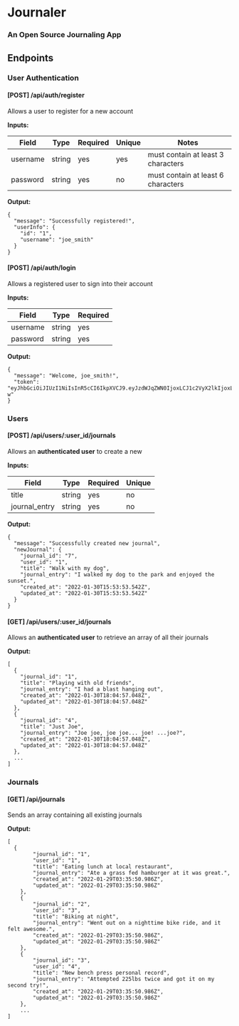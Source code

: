 # Journaler

### An Open Source Journaling App

## Endpoints

### User Authentication

#### [POST] /api/auth/register

Allows a user to register for a new account

**Inputs:**

| Field    | Type   | Required | Unique | Notes                              |
| -------- | ------ | -------- | ------ | ---------------------------------- |
| username | string | yes      | yes    | must contain at least 3 characters |
| password | string | yes      | no     | must contain at least 6 characters |

**Output:**

```
{
  "message": "Successfully registered!",
  "userInfo": {
    "id": "1",
    "username": "joe_smith"
  }
}
```

#### [POST] /api/auth/login

Allows a registered user to sign into their account

**Inputs:**

| Field    | Type   | Required |
| -------- | ------ | -------- |
| username | string | yes      |
| password | string | yes      |

**Output:**

```
{
  "message": "Welcome, joe_smith!",
  "token": "eyJhbGciOiJIUzI1NiIsInR5cCI6IkpXVCJ9.eyJzdWJqZWN0IjoxLCJ1c2VyX2lkIjoxLCJ1c2VybmFtZSI6ImpvZV9zbWl0aCIsImlhdCI6MTY0Mjk5NDI4MCwiZXhwIjoxNjQzMDgwNjgwfQ.1Aa5tZfOsHxy0rMGg5rqP3pVPEr6ufCHuDWtwTKSF-w"
}
```

<!-- ===== User Router Docs ===== -->

### Users

#### [POST] /api/users/:user_id/journals

Allows an **authenticated user** to create a new

**Inputs:**

| Field         | Type   | Required | Unique |
| ------------- | ------ | -------- | ------ |
| title         | string | yes      | no     |
| journal_entry | string | yes      | no     |

**Output:**

```
{
  "message": "Successfully created new journal",
  "newJournal": {
    "journal_id": "7",
    "user_id": "1",
    "title": "Walk with my dog",
    "journal_entry": "I walked my dog to the park and enjoyed the sunset.",
    "created_at": "2022-01-30T15:53:53.542Z",
    "updated_at": "2022-01-30T15:53:53.542Z"
  }
}
```

#### [GET] /api/users/:user_id/journals

Allows an **authenticated user** to retrieve an array of all their journals

**Output:**

```
[
  {
    "journal_id": "1",
    "title": "Playing with old friends",
    "journal_entry": "I had a blast hanging out",
    "created_at": "2022-01-30T18:04:57.048Z",
    "updated_at": "2022-01-30T18:04:57.048Z"
  },
  {
    "journal_id": "4",
    "title": "Just Joe",
    "journal_entry": "Joe joe, joe joe... joe! ...joe?",
    "created_at": "2022-01-30T18:04:57.048Z",
    "updated_at": "2022-01-30T18:04:57.048Z"
  },
  ...
]
```

<!-- ===== Journal Router Docs ===== -->

### Journals

#### [GET] /api/journals

Sends an array containing all existing journals

**Output:**

```
[
  {
        "journal_id": "1",
        "user_id": "1",
        "title": "Eating lunch at local restaurant",
        "journal_entry": "Ate a grass fed hamburger at it was great.",
        "created_at": "2022-01-29T03:35:50.986Z",
        "updated_at": "2022-01-29T03:35:50.986Z"
    },
    {
        "journal_id": "2",
        "user_id": "3",
        "title": "Biking at night",
        "journal_entry": "Went out on a nighttime bike ride, and it felt awesome.",
        "created_at": "2022-01-29T03:35:50.986Z",
        "updated_at": "2022-01-29T03:35:50.986Z"
    },
    {
        "journal_id": "3",
        "user_id": "4",
        "title": "New bench press personal record",
        "journal_entry": "Attempted 225lbs twice and got it on my second try!",
        "created_at": "2022-01-29T03:35:50.986Z",
        "updated_at": "2022-01-29T03:35:50.986Z"
    },
    ...
]
```
